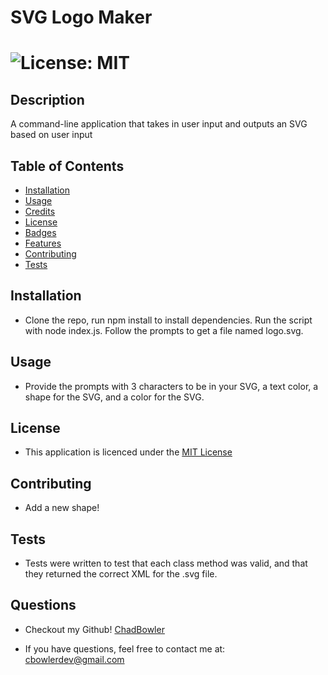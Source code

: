 # SVG Logo Maker

# ![License: MIT](https://img.shields.io/badge/License-MIT-yellow.svg)

## Description
A command-line application that takes in user input and outputs an SVG based on user input

## Table of Contents

- [Installation](#Installation)
- [Usage](#Usage)
- [Credits](#Credits)
- [License](#Credits)
- [Badges](#Badges)
- [Features](#Features)
- [Contributing](#Contributing)
- [Tests](#Tests)

## Installation

* Clone the repo, run npm install to install dependencies. Run the script with node index.js. Follow the prompts to get a file named logo.svg.

## Usage

* Provide the prompts with 3 characters to be in your SVG, a text color, a shape for the SVG, and a color for the SVG.


## License

* This application is licenced under the [MIT License](https://opensource.org/licenses/MIT)

## Contributing

* Add a new shape!

## Tests

* Tests were written to test that each class method was valid, and that they returned the correct XML for the .svg file.

## Questions

* Checkout my Github! [ChadBowler](https://www.github.com/ChadBowler)

* If you have questions, feel free to contact me at: cbowlerdev@gmail.com


